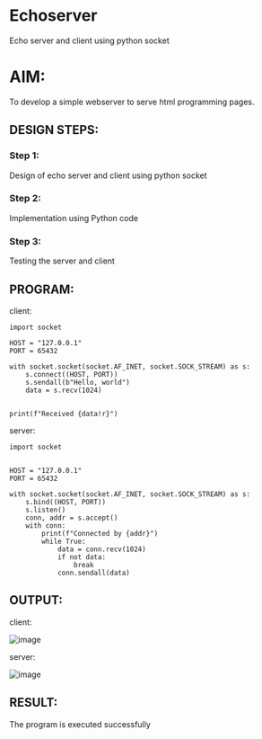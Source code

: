 # Echoserver
Echo server and client using python socket

# AIM:

To develop a simple webserver to serve html programming pages.

## DESIGN STEPS:

### Step 1:

Design of echo server and client using python socket

### Step 2:

Implementation using Python code

### Step 3:

Testing the server and client 

## PROGRAM:
client:
~~~
import socket

HOST = "127.0.0.1" 
PORT = 65432 

with socket.socket(socket.AF_INET, socket.SOCK_STREAM) as s:
    s.connect((HOST, PORT))
    s.sendall(b"Hello, world")
    data = s.recv(1024)


print(f"Received {data!r}")
~~~
server:
~~~
import socket


HOST = "127.0.0.1"  
PORT = 65432 

with socket.socket(socket.AF_INET, socket.SOCK_STREAM) as s:
    s.bind((HOST, PORT))
    s.listen()
    conn, addr = s.accept()
    with conn:
        print(f"Connected by {addr}")
        while True:
            data = conn.recv(1024)
            if not data:
                break
            conn.sendall(data)
~~~
## OUTPUT:
client:

![image](https://github.com/user-attachments/assets/2adc0853-b5c7-4d31-9e55-349d2fa47176)

server:

![image](https://github.com/user-attachments/assets/61808d0d-66a0-4fdb-8b95-4deae2954bab)


## RESULT:
The program is executed successfully
